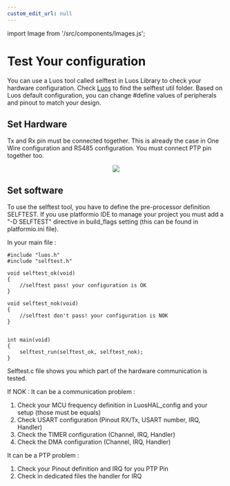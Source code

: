 ```yaml
---
custom_edit_url: null
---
```


import Image from '/src/components/Images.js';

# Test Your configuration

You can use a Luos tool called selftest in Luos Library to check your hardware configuration. Check <a href="https://github.com/Luos-io/Luos" target="_blank">Luos<IconExternalLink width="10" /></a> to find the selftest util folder.
Based on Luos default configuration, you can change #define values of peripherals and pinout to match your design.


## Set Hardware

Tx and Rx pin must be connected together. This is already the case in One Wire configuration and RS485 configuration.
You must connect PTP pin together too.

<div align="center">
    <Image src="/img/selftest_connection.png" />
</div>


## Set software

To use the selftest tool, you have to define the pre-processor definition SELFTEST. If you use platformio IDE to manage your project you must add a "-D SELFTEST" directive in build_flags setting (this can be found in platformio.ini file).

In your main file :

```AsciiDoc
#include "luos.h"
#include "selftest.h"

void selftest_ok(void)
{
    //selftest pass! your configuration is OK
}

void selftest_nok(void)
{
    //selftest don't pass! your configuration is NOK
}


int main(void)
{
    selftest_run(selftest_ok, selftest_nok);
}
```

Selftest.c file shows you which part of the hardware communication is tested.

If NOK :
It can be a communication problem :
1. Check your MCU frequency definition in LuosHAL_config and your setup (those must be equals)
2. Check USART configuration (Pinout RX/Tx, USART number, IRQ, Handler)
3. Check the TIMER configuration (Channel, IRQ, Handler)
4. Check the DMA configuration (Channel, IRQ, Handler)

It can be a PTP problem :
1. Check your Pinout definition and IRQ for you PTP Pin
2. Check in dedicated files the handler for IRQ
